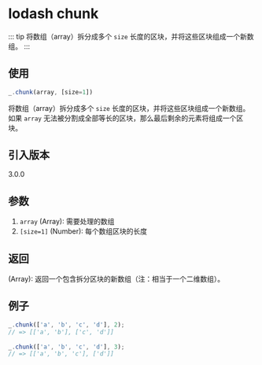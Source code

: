 # lodash chunk

::: tip
将数组（array）拆分成多个 `size` 长度的区块，并将这些区块组成一个新数组。
:::

## 使用

```javascript
_.chunk(array, [size=1])
```

将数组（array）拆分成多个 `size` 长度的区块，并将这些区块组成一个新数组。如果 `array` 无法被分割成全部等长的区块，那么最后剩余的元素将组成一个区块。

## 引入版本

3.0.0

## 参数

1. `array` (Array): 需要处理的数组
2. `[size=1]` (Number): 每个数组区块的长度

## 返回

(Array): 返回一个包含拆分区块的新数组（注：相当于一个二维数组）。

## 例子

```javascript
_.chunk(['a', 'b', 'c', 'd'], 2);
// => [['a', 'b'], ['c', 'd']]
 
_.chunk(['a', 'b', 'c', 'd'], 3);
// => [['a', 'b', 'c'], ['d']]
```
